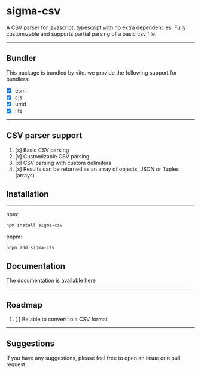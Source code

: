 # sigma-csv
A CSV parser for javascript, typescript with no extra dependencies.
Fully customizable and supports partial parsing of a basic csv file.

---
## Bundler
This package is bundled by vite. we provide the following support for bundlers:
- [x] esm
- [x] cjs
- [x] umd
- [x] iife

--- 
## CSV parser support
1. [x] Basic CSV parsing
2. [x] Customizable CSV parsing
3. [x] CSV parsing with custom delimiters
4. [x] Results can be returned as an array of objects, JSON or Tuples (arrays)

## Installation

---

npm: 
```bash
npm install sigma-csv
```

pnpm:
```bash
pnpm add sigma-csv
```

## Documentation
The documentation is available [here](https://sigma-csv.netlify.app/)

---
## Roadmap
1. [ ] Be able to convert to a CSV format

---
## Suggestions
If you have any suggestions, please feel free to open an issue or a pull request.